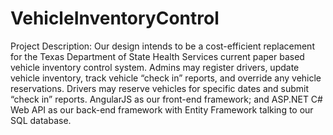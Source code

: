 # VehicleInventoryControl
Project Description:
Our design intends to be a cost-efficient replacement for the Texas Department of State Health Services current paper based vehicle inventory control system. Admins may register drivers, update vehicle inventory, track vehicle “check in” reports, and override any vehicle reservations. Drivers may reserve vehicles for specific dates and submit “check in” reports. AngularJS as our front-end framework; and ASP.NET C# Web API as our back-end framework with Entity Framework talking to our SQL database. 
